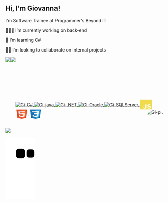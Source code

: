 ##  Hi, I'm Giovanna!

I'm Software Trainee at Programmer's Beyond IT

  👩🏻‍💻 I’m currently working on back-end
  
  🌱 I’m learning C#
  
  🤞🏻 I’m looking to collaborate on internal projects

<div align="center">
  <a href="https://github.com/GiovannaFioranti">
  <img align="left" height="180em" src="https://github-readme-stats.vercel.app/api?username=giovannafioranti&show_icons=true&theme=tokyonight&include_all_commits=true&count_private=true"/>
  <img align="left" height="180em" src="https://github-readme-stats.vercel.app/api/top-langs/?username=giovannafioranti&layout=compact&langs_count=7&theme=tokyonight"/>
</div> <br>
  <br>
  <br>
  <br>
  <br>
  <br>
  <br>
<div style="display: inline_block"><br>
  <img align="center" alt="Gi-C#" height="30" width="40" src="https://cdn.jsdelivr.net/gh/devicons/devicon/icons/csharp/csharp-plain.svg">
  <img align="center" alt="Gi-java" height="30" width="40" src="https://cdn.jsdelivr.net/gh/devicons/devicon/icons/java/java-plain.svg">
  <img align="center" alt="Gi-.NET" height="30" width="40" src="https://cdn.jsdelivr.net/gh/devicons/devicon/icons/dot-net/dot-net-original.svg">
  <img align="center" alt="Gi-Oracle" height="30" width="40" src="https://cdn.jsdelivr.net/gh/devicons/devicon/icons/oracle/oracle-original.svg">
  <img align="center" alt="Gi-SQLServer" height="30" width="40" src="https://cdn.jsdelivr.net/gh/devicons/devicon/icons/microsoftsqlserver/microsoftsqlserver-plain.svg">     
  <img align="center" alt="Gi-Js" height="30" width="40" src="https://raw.githubusercontent.com/devicons/devicon/master/icons/javascript/javascript-plain.svg">
  <img align="center" alt="Gi-HTML" height="30" width="40" src="https://raw.githubusercontent.com/devicons/devicon/master/icons/html5/html5-original.svg">
  <img align="center" alt="Gi-CSS" height="30" width="40" src="https://raw.githubusercontent.com/devicons/devicon/master/icons/css3/css3-original.svg">
  <img align="right" alt="Gi-pic" height="150" style="border-radius:50px;" src="https://media.discordapp.net/attachments/720448285088678019/975897635212902440/download20220501200640.png?width=594&height=594">
</div>
  
  ##
 
<div> 
  <a href="https://www.linkedin.com/in/giovanna-fioranti-monteiro-/" target="_blank"><img src="https://img.shields.io/badge/-LinkedIn-%230077B5?style=for-the-badge&logo=linkedin&logoColor=white" target="_blank"></a> 
 
  ![Snake animation](https://github.com/rafaballerini/rafaballerini/blob/output/github-contribution-grid-snake.svg)
 
</div>
